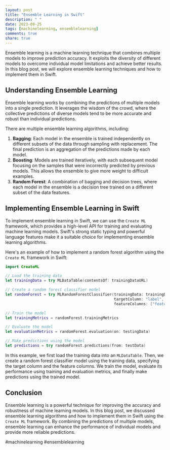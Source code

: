 ```yaml
---
layout: post
title: "Ensemble Learning in Swift"
description: " "
date: 2023-09-25
tags: [machinelearning, ensemblelearning]
comments: true
share: true
---
```


Ensemble learning is a machine learning technique that combines multiple models to improve prediction accuracy. It exploits the diversity of different models to overcome individual model limitations and achieve better results. In this blog post, we will explore ensemble learning techniques and how to implement them in Swift.

## Understanding Ensemble Learning

Ensemble learning works by combining the predictions of multiple models into a single prediction. It leverages the wisdom of the crowd, where the collective predictions of diverse models tend to be more accurate and robust than individual predictions.

There are multiple ensemble learning algorithms, including:

1. **Bagging**: Each model in the ensemble is trained independently on different subsets of the data through sampling with replacement. The final prediction is an aggregation of the predictions made by each model.
2. **Boosting**: Models are trained iteratively, with each subsequent model focusing on the samples that were incorrectly predicted by previous models. This allows the ensemble to give more weight to difficult examples.
3. **Random Forest**: A combination of bagging and decision trees, where each model in the ensemble is a decision tree trained on a different subset of the data features.

## Implementing Ensemble Learning in Swift

To implement ensemble learning in Swift, we can use the `Create ML` framework, which provides a high-level API for training and evaluating machine learning models. Swift's strong static typing and powerful language features make it a suitable choice for implementing ensemble learning algorithms.

Here's an example of how to implement a random forest algorithm using the `Create ML` framework in Swift:

```swift
import CreateML

// Load the training data
let trainingData = try MLDataTable(contentsOf: trainingDataURL)

// Create a random forest classifier model
let randomForest = try MLRandomForestClassifier(trainingData: trainingData,
                                                targetColumn: "label",
                                                featureColumns: ["feature1", "feature2", "feature3"])

// Train the model
let trainingMetrics = randomForest.trainingMetrics

// Evaluate the model
let evaluationMetrics = randomForest.evaluation(on: testingData)

// Make predictions using the model
let predictions = try randomForest.predictions(from: testData)
```

In this example, we first load the training data into an `MLDataTable`. Then, we create a random forest classifier model using the training data, specifying the target column and the feature columns. We train the model, evaluate its performance using training and evaluation metrics, and finally make predictions using the trained model.

## Conclusion

Ensemble learning is a powerful technique for improving the accuracy and robustness of machine learning models. In this blog post, we discussed ensemble learning algorithms and how to implement them in Swift using the `Create ML` framework. By combining the predictions of multiple models, ensemble learning can enhance the performance of individual models and provide more reliable predictions.

#machinelearning #ensemblelearning